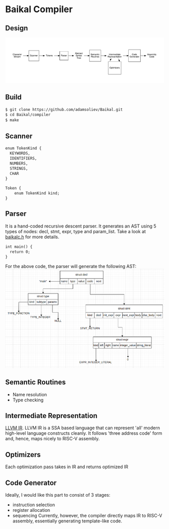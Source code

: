 # Baikal Compiler

## Design

![Compiler Design](./assets/compiler_stages.png)

## Build
```bash
$ git clone https://github.com/adamsoliev/Baikal.git
$ cd Baikal/compiler 
$ make
```

## Scanner

```
enum TokenKind {
  KEYWORDS,
  IDENTIFIERS,
  NUMBERS,
  STRINGS,
  CHAR
}
```

```
Token {
    enum TokenKind kind;
}
```

## Parser 
It is a hand-coded recursive descent parser. It generates an AST using 5 types of nodes: decl, stmt, expr, type and param_list. Take a look at [baikalc.h](./baikalc.h) for more details.
```
int main() {
  return 0;
}
```
For the above code, the parser will generate the following AST:
![First Example](./assets/first_example.png)

## Semantic Routines
- Name resolution 
- Type checking

## Intermediate Representation
[LLVM IR](https://llvm.org/docs/LangRef.html). LLVM IR is a SSA based language that can represent 'all' modern high-level language constructs cleanly. It follows 'three address code' form and, hence, maps nicely to RISC-V assembly. 

## Optimizers
Each optimization pass takes in IR and returns optimized IR

## Code Generator
Ideally, I would like this part to consist of 3 stages: 
- instruction selection
- register allocation
- sequencing
Currently, however, the compiler directly maps IR to RISC-V assembly, essentially generating template-like code.


